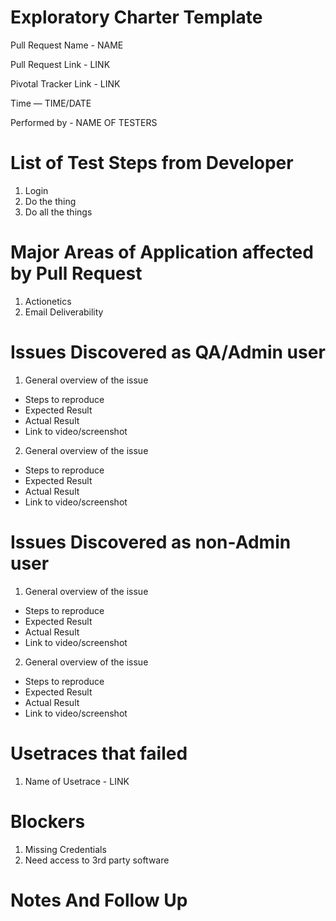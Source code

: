 # Exploratory Charter Template

  Pull Request Name - NAME
  
  Pull Request Link - LINK
  
  Pivotal Tracker Link - LINK
  
  Time — TIME/DATE
  
  Performed by - NAME OF TESTERS

# List of Test Steps from Developer

1. Login
2. Do the thing
3. Do all the things

# Major Areas of Application affected by Pull Request

1. Actionetics
2. Email Deliverability

# Issues Discovered as QA/Admin user

1. General overview of the issue
  - Steps to reproduce
  - Expected Result
  - Actual Result
  - Link to video/screenshot
  
2. General overview of the issue
  - Steps to reproduce
  - Expected Result
  - Actual Result
  - Link to video/screenshot

# Issues Discovered as non-Admin user

1. General overview of the issue
  - Steps to reproduce
  - Expected Result
  - Actual Result
  - Link to video/screenshot
  
2. General overview of the issue
  - Steps to reproduce
  - Expected Result
  - Actual Result
  - Link to video/screenshot

# Usetraces that failed

1. Name of Usetrace - LINK

# Blockers

1. Missing Credentials
2. Need access to 3rd party software

# Notes And Follow Up

